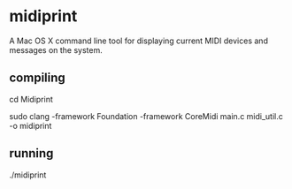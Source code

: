 # midiprint
A Mac OS X command line tool for displaying current MIDI devices and messages on the system.

## compiling
cd Midiprint

sudo clang -framework Foundation -framework CoreMidi main.c midi_util.c -o midiprint

## running
./midiprint


